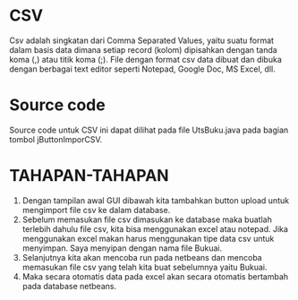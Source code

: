 # CSV
Csv adalah singkatan dari Comma Separated Values, yaitu suatu format dalam basis data dimana setiap record (kolom) dipisahkan dengan tanda koma (,) atau titik koma (;). File dengan format csv data dibuat dan dibuka dengan berbagai text editor seperti Notepad, Google Doc, MS Excel, dll.

# Source code
Source code untuk CSV ini dapat dilihat pada file UtsBuku.java pada bagian tombol jButtonImporCSV.

# TAHAPAN-TAHAPAN
1. Dengan tampilan awal GUI dibawah kita tambahkan button upload untuk mengimport file csv ke dalam database.
2. Sebelum memasukan file csv dimasukan ke database maka buatlah terlebih dahulu file csv, kita bisa menggunakan excel atau notepad. Jika menggunakan excel makan harus menggunakan tipe data csv untuk menyimpan. Saya menyipan dengan nama file Bukuai.
3. Selanjutnya kita akan mencoba run pada netbeans dan mencoba memasukan file csv yang telah kita buat sebelumnya yaitu Bukuai.
4. Maka secara otomatis data pada excel akan secara otomatis bertambah pada database netbeans.
